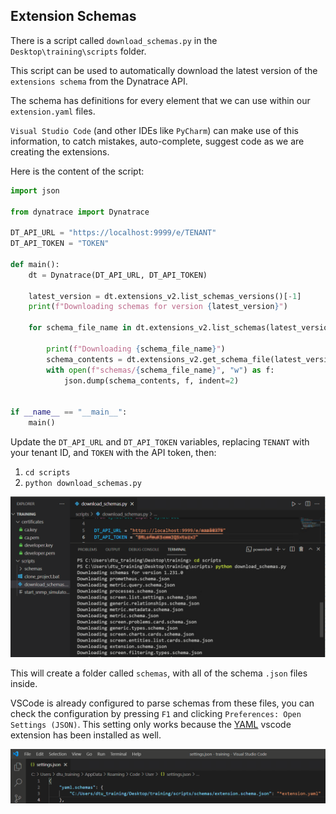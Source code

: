 ## Extension Schemas

There is a script called `download_schemas.py` in the `Desktop\training\scripts` folder.

This script can be used to automatically download the latest version of the `extensions schema` from the Dynatrace API.

The schema has definitions for every element that we can use within our `extension.yaml` files.

`Visual Studio Code` (and other IDEs like `PyCharm`) can make use of this information, to catch mistakes, auto-complete, suggest code as we are creating the extensions.

Here is the content of the script:

```python
import json

from dynatrace import Dynatrace

DT_API_URL = "https://localhost:9999/e/TENANT"
DT_API_TOKEN = "TOKEN"

def main():
    dt = Dynatrace(DT_API_URL, DT_API_TOKEN)

    latest_version = dt.extensions_v2.list_schemas_versions()[-1]
    print(f"Downloading schemas for version {latest_version}")

    for schema_file_name in dt.extensions_v2.list_schemas(latest_version).files:

        print(f"Downloading {schema_file_name}")
        schema_contents = dt.extensions_v2.get_schema_file(latest_version, schema_file_name)
        with open(f"schemas/{schema_file_name}", "w") as f:
            json.dump(schema_contents, f, indent=2)


if __name__ == "__main__":
    main()

```

Update the `DT_API_URL` and `DT_API_TOKEN` variables, replacing `TENANT` with your tenant ID, and `TOKEN` with the API token, then:

1. `cd scripts`
2. `python download_schemas.py`

![Download schemas](../../../assets/images/06-download-schemas.png)

This will create a folder called `schemas`, with all of the schema `.json` files inside.  

VSCode is already configured to parse schemas from these files, you can check the configuration by pressing `F1` and clicking `Preferences: Open Settings (JSON)`. This setting only works because the [YAML](https://marketplace.visualstudio.com/items?itemName=redhat.vscode-yaml) vscode extension has been installed as well.

![vscode schemas](../../../assets/images/07-vscode-schemas.png)
